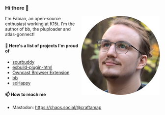 ### Hi there 👋

<img src="https://raw.githubusercontent.com/craftamap/craftamap/master/assets/profile_picture.png" align="right" width="256"/>

I'm Fabian, an open-source enthusiast working at K15t. I'm the author of bb, the pluploader and atlas-gonnect!

#### 🦚 Here's a list of projects I'm proud of

- [sourbuddy](https://siegelfabian.de/projects/2023/sourbuddy/)
- [esbuild-plugin-html](https://siegelfabian.de/projects/2021/esbuild-plugin-html/)
- [Owncast Browser Extension](https://siegelfabian.de/projects/2021/owncast-browser-extension/)
- [bb](https://siegelfabian.de/projects/2021/bb/)
- [soHappy](https://siegelfabian.de/projects/2020/sohappy/)

#### 📫 How to reach me

- Mastodon: https://chaos.social/@craftamap
